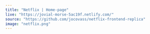 ```yaml
---
title: "Netflix | Home-page"
live: "https://jovial-morse-5ac19f.netlify.com/"
source: "https://github.com/jocovass/netflix-frontend-replica"
image: "netflix.png"
---
```

